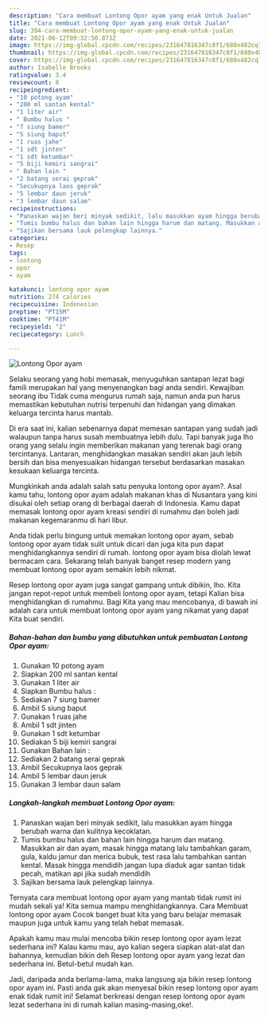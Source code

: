 ```yaml
---
description: "Cara membuat Lontong Opor ayam yang enak Untuk Jualan"
title: "Cara membuat Lontong Opor ayam yang enak Untuk Jualan"
slug: 394-cara-membuat-lontong-opor-ayam-yang-enak-untuk-jualan
date: 2021-06-12T09:32:50.073Z
image: https://img-global.cpcdn.com/recipes/231647816347c8f1/680x482cq70/lontong-opor-ayam-foto-resep-utama.jpg
thumbnail: https://img-global.cpcdn.com/recipes/231647816347c8f1/680x482cq70/lontong-opor-ayam-foto-resep-utama.jpg
cover: https://img-global.cpcdn.com/recipes/231647816347c8f1/680x482cq70/lontong-opor-ayam-foto-resep-utama.jpg
author: Isabelle Brooks
ratingvalue: 3.4
reviewcount: 8
recipeingredient:
- "10 potong ayam"
- "200 ml santan kental"
- "1 liter air"
- " Bumbu halus "
- "7 siung bamer"
- "5 siung baput"
- "1 ruas jahe"
- "1 sdt jinten"
- "1 sdt ketumbar"
- "5 biji kemiri sangrai"
- " Bahan lain "
- "2 batang serai geprak"
- "Secukupnya laos geprak"
- "5 lembar daun jeruk"
- "3 lembar daun salam"
recipeinstructions:
- "Panaskan wajan beri minyak sedikit, lalu masukkan ayam hingga berubah warna dan kulitnya kecoklatan."
- "Tumis bumbu halus dan bahan lain hingga harum dan matang. Masukkan air dan ayam, masak hingga matang lalu tambahkan garam, gula, kaldu jamur dan merica bubuk, test rasa lalu tambahkan santan kental. Masak hingga mendidih jangan lupa diaduk agar santan tidak pecah, matikan api jika sudah mendidih"
- "Sajikan bersama lauk pelengkap lainnya."
categories:
- Resep
tags:
- lontong
- opor
- ayam

katakunci: lontong opor ayam 
nutrition: 274 calories
recipecuisine: Indonesian
preptime: "PT15M"
cooktime: "PT41M"
recipeyield: "2"
recipecategory: Lunch

---
```



![Lontong Opor ayam](https://img-global.cpcdn.com/recipes/231647816347c8f1/680x482cq70/lontong-opor-ayam-foto-resep-utama.jpg)

Selaku seorang yang hobi memasak, menyuguhkan santapan lezat bagi famili merupakan hal yang menyenangkan bagi anda sendiri. Kewajiban seorang ibu Tidak cuma mengurus rumah saja, namun anda pun harus memastikan kebutuhan nutrisi terpenuhi dan hidangan yang dimakan keluarga tercinta harus mantab.

Di era  saat ini, kalian sebenarnya dapat memesan santapan yang sudah jadi walaupun tanpa harus susah membuatnya lebih dulu. Tapi banyak juga lho orang yang selalu ingin memberikan makanan yang terenak bagi orang tercintanya. Lantaran, menghidangkan masakan sendiri akan jauh lebih bersih dan bisa menyesuaikan hidangan tersebut berdasarkan masakan kesukaan keluarga tercinta. 



Mungkinkah anda adalah salah satu penyuka lontong opor ayam?. Asal kamu tahu, lontong opor ayam adalah makanan khas di Nusantara yang kini disukai oleh setiap orang di berbagai daerah di Indonesia. Kamu dapat memasak lontong opor ayam kreasi sendiri di rumahmu dan boleh jadi makanan kegemaranmu di hari libur.

Anda tidak perlu bingung untuk memakan lontong opor ayam, sebab lontong opor ayam tidak sulit untuk dicari dan juga kita pun dapat menghidangkannya sendiri di rumah. lontong opor ayam bisa diolah lewat bermacam cara. Sekarang telah banyak banget resep modern yang membuat lontong opor ayam semakin lebih nikmat.

Resep lontong opor ayam juga sangat gampang untuk dibikin, lho. Kita jangan repot-repot untuk membeli lontong opor ayam, tetapi Kalian bisa menghidangkan di rumahmu. Bagi Kita yang mau mencobanya, di bawah ini adalah cara untuk membuat lontong opor ayam yang nikamat yang dapat Kita buat sendiri.

<!--inarticleads1-->

##### Bahan-bahan dan bumbu yang dibutuhkan untuk pembuatan Lontong Opor ayam:

1. Gunakan 10 potong ayam
1. Siapkan 200 ml santan kental
1. Gunakan 1 liter air
1. Siapkan  Bumbu halus :
1. Sediakan 7 siung bamer
1. Ambil 5 siung baput
1. Gunakan 1 ruas jahe
1. Ambil 1 sdt jinten
1. Gunakan 1 sdt ketumbar
1. Sediakan 5 biji kemiri sangrai
1. Gunakan  Bahan lain :
1. Sediakan 2 batang serai geprak
1. Ambil Secukupnya laos geprak
1. Ambil 5 lembar daun jeruk
1. Gunakan 3 lembar daun salam




<!--inarticleads2-->

##### Langkah-langkah membuat Lontong Opor ayam:

1. Panaskan wajan beri minyak sedikit, lalu masukkan ayam hingga berubah warna dan kulitnya kecoklatan.
1. Tumis bumbu halus dan bahan lain hingga harum dan matang. Masukkan air dan ayam, masak hingga matang lalu tambahkan garam, gula, kaldu jamur dan merica bubuk, test rasa lalu tambahkan santan kental. Masak hingga mendidih jangan lupa diaduk agar santan tidak pecah, matikan api jika sudah mendidih
1. Sajikan bersama lauk pelengkap lainnya.




Ternyata cara membuat lontong opor ayam yang mantab tidak rumit ini mudah sekali ya! Kita semua mampu menghidangkannya. Cara Membuat lontong opor ayam Cocok banget buat kita yang baru belajar memasak maupun juga untuk kamu yang telah hebat memasak.

Apakah kamu mau mulai mencoba bikin resep lontong opor ayam lezat sederhana ini? Kalau kamu mau, ayo kalian segera siapkan alat-alat dan bahannya, kemudian bikin deh Resep lontong opor ayam yang lezat dan sederhana ini. Betul-betul mudah kan. 

Jadi, daripada anda berlama-lama, maka langsung aja bikin resep lontong opor ayam ini. Pasti anda gak akan menyesal bikin resep lontong opor ayam enak tidak rumit ini! Selamat berkreasi dengan resep lontong opor ayam lezat sederhana ini di rumah kalian masing-masing,oke!.

